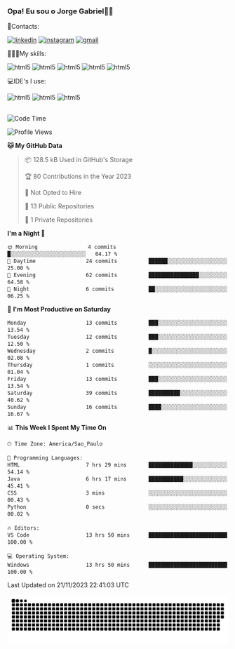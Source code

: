 
### Opa! Eu sou o Jorge Gabriel🤚🏾
📱Contacts: 

[![linkedin](https://img.shields.io/badge/LinkedIn-0077B5?style=for-the-badge&logo=linkedin&logoColor=white)](https://www.linkedin.com/in/jorge-g-717603souzag)
[![instagram](https://img.shields.io/badge/Instagram-E4405F?style=for-the-badge&logo=instagram&logoColor=white)](https://www.instagram.com/jorge__gabriel_/)
[![gmail](https://img.shields.io/badge/Gmail-D14836?style=for-the-badge&logo=gmail&logoColor=white)](https://mail.google.com/mail/u/0/?fs=1&tf=cm&source=mailto&to=gabrielgomes2003@gmail.com)

🧑🏾‍💻My skills:
<div <style>
    <img aling="center" alt="html5" src="https://img.shields.io/badge/java-%23ED8B00.svg?style=for-the-badge&logo=openjdk&logoColor=white"/>
    <img aling="center" alt="html5" src="https://img.shields.io/badge/python-3670A0?style=for-the-badge&logo=python&logoColor=ffdd54"/> 
    <img aling="center" alt="html5" src="https://img.shields.io/badge/html5-%23E34F26.svg?style=for-the-badge&logo=html5&logoColor=white"/> 
    <img aling="center" alt="html5" src="https://img.shields.io/badge/github-%23121011.svg?style=for-the-badge&logo=github&logoColor=white"/>
    <img aling="center" alt="html5" src="https://img.shields.io/badge/Figma-F24E1E?style=for-the-badge&logo=figma&logoColor=white"/><br>

💻IDE's I use:
<div <style>
     <img aling="center" alt="html5" src="https://img.shields.io/badge/pycharm-143?style=for-the-badge&logo=pycharm&logoColor=black&color=black&labelColor=green"/>  
     <img aling="center" alt="html5" src="https://img.shields.io/badge/Visual_Studio_Code-0078D4?style=for-the-badge&logo=visual%20studio%20code&logoColor=white"/> 
  <img aling="center" alt="html5" src="https://img.shields.io/badge/IntelliJIDEA-000000.svg?style=for-the-badge&logo=intellij-idea&logoColor=white"/>
</div><br>


<!--START_SECTION:waka-->
![Code Time](http://img.shields.io/badge/Code%20Time-141%20hrs%2049%20mins-blue)

![Profile Views](http://img.shields.io/badge/Profile%20Views-0-blue)

**🐱 My GitHub Data** 

> 📦 128.5 kB Used in GitHub's Storage 
 > 
> 🏆 80 Contributions in the Year 2023
 > 
> 🚫 Not Opted to Hire
 > 
> 📜 13 Public Repositories 
 > 
> 🔑 1 Private Repositories 
 > 
**I'm a Night 🦉** 

```text
🌞 Morning                4 commits           █░░░░░░░░░░░░░░░░░░░░░░░░   04.17 % 
🌆 Daytime                24 commits          ██████░░░░░░░░░░░░░░░░░░░   25.00 % 
🌃 Evening                62 commits          ████████████████░░░░░░░░░   64.58 % 
🌙 Night                  6 commits           ██░░░░░░░░░░░░░░░░░░░░░░░   06.25 % 
```
📅 **I'm Most Productive on Saturday** 

```text
Monday                   13 commits          ███░░░░░░░░░░░░░░░░░░░░░░   13.54 % 
Tuesday                  12 commits          ███░░░░░░░░░░░░░░░░░░░░░░   12.50 % 
Wednesday                2 commits           █░░░░░░░░░░░░░░░░░░░░░░░░   02.08 % 
Thursday                 1 commits           ░░░░░░░░░░░░░░░░░░░░░░░░░   01.04 % 
Friday                   13 commits          ███░░░░░░░░░░░░░░░░░░░░░░   13.54 % 
Saturday                 39 commits          ██████████░░░░░░░░░░░░░░░   40.62 % 
Sunday                   16 commits          ████░░░░░░░░░░░░░░░░░░░░░   16.67 % 
```


📊 **This Week I Spent My Time On** 

```text
🕑︎ Time Zone: America/Sao_Paulo

💬 Programming Languages: 
HTML                     7 hrs 29 mins       ██████████████░░░░░░░░░░░   54.14 % 
Java                     6 hrs 17 mins       ███████████░░░░░░░░░░░░░░   45.41 % 
CSS                      3 mins              ░░░░░░░░░░░░░░░░░░░░░░░░░   00.43 % 
Python                   0 secs              ░░░░░░░░░░░░░░░░░░░░░░░░░   00.02 % 

🔥 Editors: 
VS Code                  13 hrs 50 mins      █████████████████████████   100.00 % 

💻 Operating System: 
Windows                  13 hrs 50 mins      █████████████████████████   100.00 % 
```


 Last Updated on 21/11/2023 22:41:03 UTC
<!--END_SECTION:waka-->





<img alt="github-snake" src="https://github.com/J0rgeGabriel/J0rgeGabriel/blob/output/github-contribution-grid-snake-dark.svg" />
